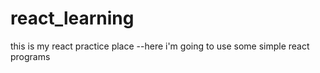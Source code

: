 # react_learning
this is my react practice place
--here i'm going to use some simple react programs  
